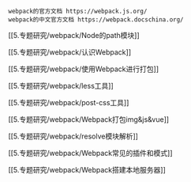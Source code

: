 ```ad-note
webpack的官方文档 https://webpack.js.org/
webpack的中文官方文档 https://webpack.docschina.org/
```


[[5.专题研究/webpack/Node的path模块]]

[[5.专题研究/webpack/认识Webpack]]

[[5.专题研究/webpack/使用Webpack进行打包]]

[[5.专题研究/webpack/less工具]]

[[5.专题研究/webpack/post-css工具]]

[[5.专题研究/webpack/Webpack打包img&js&vue]]

[[5.专题研究/webpack/resolve模块解析]]

[[5.专题研究/webpack/Webpack常见的插件和模式]]

[[5.专题研究/webpack/Webpack搭建本地服务器]]



